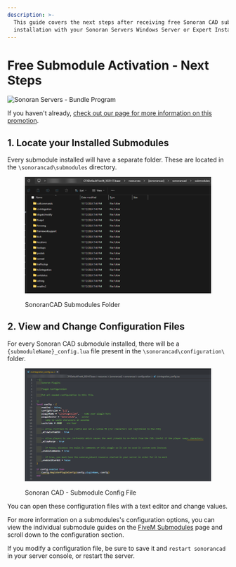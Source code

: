```yaml
---
description: >-
  This guide covers the next steps after receiving free Sonoran CAD submodule
  installation with your Sonoran Servers Windows Server or Expert Installation.
---
```


# Free Submodule Activation - Next Steps

![Sonoran Servers - Bundle Program](<../../.gitbook/assets/banner\_update-1 (1).png>)

If you haven't already, [check out our page for more information on this promotion](../../pricing/faq/bundle-discount-sonoran-servers.md).

## 1. Locate your Installed Submodules

Every submodule installed will have a separate folder. These are located in the `\sonorancad\submodules` directory.

<figure><img src="../../.gitbook/assets/image (42).png" alt=""><figcaption><p>SonoranCAD Submodules Folder</p></figcaption></figure>

## 2. View and Change Configuration Files

For every Sonoran CAD submodule installed, there will be a `{submoduleName}_config.lua` file present in the `\sonorancad\configuration\` folder.

<figure><img src="../../.gitbook/assets/image (45).png" alt=""><figcaption><p>Sonoran CAD - Submodule Config File</p></figcaption></figure>

You can open these configuration files with a text editor and change values.

For more information on a submodules's configuration options, you can view the individual submodule guides on the [FiveM Submodules](fivem-installation/available-plugins/) page and scroll down to the configuration section.

If you modify a configuration file, be sure to save it and `restart sonorancad` in your server console, or restart the server.

